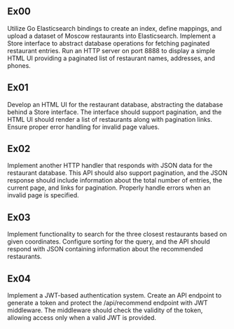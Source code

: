 ## Ex00
Utilize Go Elasticsearch bindings to create an index, define mappings, 
and upload a dataset of Moscow restaurants into Elasticsearch. Implement 
a Store interface to abstract database operations for fetching paginated 
restaurant entries. Run an HTTP server on port 8888 to display a simple 
HTML UI providing a paginated list of restaurant names, addresses, and 
phones.

## Ex01
Develop an HTML UI for the restaurant database, abstracting the database 
behind a Store interface. The interface should support pagination, and 
the HTML UI should render a list of restaurants along with pagination 
links. Ensure proper error handling for invalid page values.

## Ex02
Implement another HTTP handler that responds with JSON data for the restaurant 
database. This API should also support pagination, and the JSON response should 
include information about the total number of entries, the current page, and 
links for pagination. Properly handle errors when an invalid page is specified.

## Ex03
Implement functionality to search for the three closest restaurants based on 
given coordinates. Configure sorting for the query, and the API should respond 
with JSON containing information about the recommended restaurants.

## Ex04
Implement a JWT-based authentication system. Create an API endpoint to generate 
a token and protect the /api/recommend endpoint with JWT middleware. The middleware 
should check the validity of the token, allowing access only when a valid JWT is 
provided.